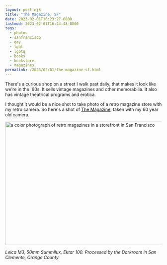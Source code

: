 ```yaml
---
layout: post.njk
title: "The Magazine, SF"
date: 2023-02-01T16:23:27-0800
lastmod: 2023-02-01T16:24:48-0800
tags:
  - photos
  - sanfrancisco
  - gay
  - lgbt
  - lgbtq
  - books
  - bookstore
  - magazines
permalink: /2023/02/01/the-magazine-sf.html
---
```

There's a curious shop on a street I walk past daily, that makes it look like we're in the '60s. It sells vintage magazines and other memorabilia. It also has vintage theatrical programs and erotica.

I thought it would be a nice shot to take photo of a retro magazine store with my retro camera. So here's a shot of [The Magazine](https://themagazinesf.com), taken with my 60 year old camera.

<img src="/photos/uploads/29916eeafb.jpg" width="600" height="397" alt="a color photograph of retro magazines in a storefront in San Francisco" />

_Leica M3, 50mm Summilux, Ektar 100. Processed by the Darkroom in San Clemente, Orange County_
